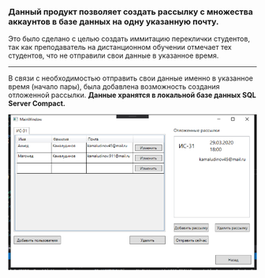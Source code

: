 ### Данный продукт позволяет создать рассылку с множества аккаунтов в базе данных на одну указанную почту.
Это было сделано с целью создать иммитацию переклички студентов, так как преподаватель на дистанционном обучении отмечает тех студентов, что не отправили свои данные в указанное время.
___
В связи с необходимостью отправить свои данные именно в указанное время (начало пары), была добавлена возможность создания отложенной рассылки.
**Данные хранятся в локальной базе данных SQL Server Compact.**

![c8kgAZJ0C1.png](c8kgAZJ0C1.png)

